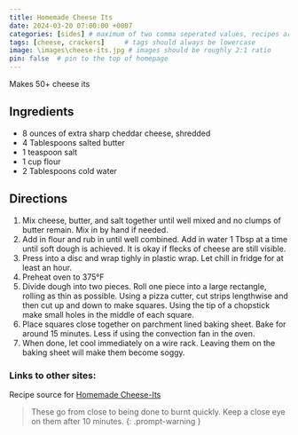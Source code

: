 ```yaml
---
title: Homemade Cheese Its
date: 2024-03-20 07:00:00 +0007 
categories: [sides] # maximum of two comma seperated values, recipes are organized in folders based on the category
tags: [cheese, crackers]     # tags should always be lowercase
image: \images\cheese-its.jpg # images should be roughly 2:1 ratio
pin: false  # pin to the top of homepage
---
```


Makes 50+ cheese its

## Ingredients

* 8 ounces of extra sharp cheddar cheese, shredded
* 4 Tablespoons salted butter
* 1 teaspoon salt
* 1 cup flour
* 2 Tablespoons cold water


## Directions

1. Mix cheese, butter, and salt together until well mixed and no clumps of butter remain. Mix in by hand if needed.
2. Add in flour and rub in until well combined. Add in water 1 Tbsp at a time until soft dough is achieved. It is okay if flecks of cheese are still visible.
3. Press into a disc and wrap tighly in plastic wrap. Let chill in fridge for at least an hour.
4. Preheat oven to 375&deg;F
5. Divide dough into two pieces. Roll one piece into a large rectangle, rolling as thin as possible. Using a pizza cutter, cut strips lengthwise and then cut up and down to make squares. Using the tip of a chopstick make small holes in the middle of each square.
6. Place squares close together on parchment lined baking sheet. Bake for around 15 minutes. Less if using the convection fan in the oven.
7. When done, let cool immediately on a wire rack. Leaving them on the baking sheet will make them become soggy.

### Links to other sites:
Recipe source for [Homemade Cheese-Its](https://www.goodfoodstories.com/homemade-cheez-its/)

> These go from close to being done to burnt quickly. Keep a close eye on them after 10 minutes.
{: .prompt-warning }


